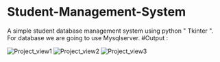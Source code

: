 # Student-Management-System
A simple student database management system using python " Tkinter ".
For database we are going to use Mysqlserver.
#Output :

![Project_view1](https://user-images.githubusercontent.com/72557394/203838144-a4c8ba2a-05e1-46cb-afdd-20a140a963f5.png)
![Project_view2](https://user-images.githubusercontent.com/72557394/203838148-8e0d7fdb-a1f4-4b05-aa45-72c2be54f2eb.png)
![Project_view3](https://user-images.githubusercontent.com/72557394/203838164-809a4151-6643-43e4-9c47-ca7697e21e50.png)
